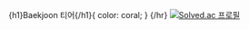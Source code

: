 <!--# Algorithm-->
{h1}Baekjoon 티어{/h1}{ color: coral; }
{/hr}
[![Solved.ac
프로필](http://mazassumnida.wtf/api/v2/generate_badge?boj=suyun329)](https://solved.ac/suyun329)

